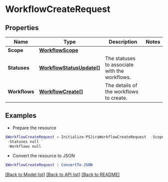 # WorkflowCreateRequest
## Properties

Name | Type | Description | Notes
------------ | ------------- | ------------- | -------------
**Scope** | [**WorkflowScope**](WorkflowScope.md) |  | 
**Statuses** | [**WorkflowStatusUpdate[]**](WorkflowStatusUpdate.md) | The statuses to associate with the workflows. | 
**Workflows** | [**WorkflowCreate[]**](WorkflowCreate.md) | The details of the workflows to create. | 

## Examples

- Prepare the resource
```powershell
$WorkflowCreateRequest = Initialize-PSJiraWorkflowCreateRequest  -Scope null `
 -Statuses null `
 -Workflows null
```

- Convert the resource to JSON
```powershell
$WorkflowCreateRequest | ConvertTo-JSON
```

[[Back to Model list]](../README.md#documentation-for-models) [[Back to API list]](../README.md#documentation-for-api-endpoints) [[Back to README]](../README.md)


